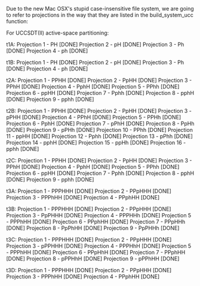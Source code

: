 Due to the new Mac OSX's stupid case-insensitive file system, we are going 
to refer to projections in the way that they are listed in the build_system_ucc function:

For UCCSDT(II) active-space partitioning:

t1A:
Projection 1 - PH [DONE]
Projection 2 - pH [DONE]
Projection 3 - Ph [DONE]
Projection 4 - ph [DONE]

t1B:
Projection 1 - PH [DONE]
Projection 2 - pH [DONE]
Projection 3 - Ph [DONE]
Projection 4 - ph [DONE]

t2A:
Projection 1 - PPHH [DONE]
Projection 2 - PpHH [DONE]
Projection 3 - PPhH [DONE]
Projection 4 - PphH [DONE]
Projection 5 - PPhh [DONE]
Projection 6 - ppHH [DONE]
Projection 7 - Pphh [DONE]
Projection 8 - pphH [DONE]
Projection 9 - pphh [DONE]

t2B:
Projection 1 - PPHH [DONE]
Projection 2 - PpHH [DONE]
Projection 3 - pPHH [DONE]
Projection 4 - PPhH [DONE]
Projection 5 - PPHh [DONE]
Projection 6 - PphH [DONE]
Projection 7 - pPhH [DONE]
Projection 8 - PpHh [DONE]
Projection 9 - pPHh [DONE]
Projection 10 - PPhh [DONE]
Projection 11 - ppHH [DONE]
Projection 12 - Pphh [DONE]
Projection 13 - pPhh [DONE]
Projection 14 - pphH [DONE]
Projection 15 - ppHh [DONE]
Projection 16 - pphh [DONE]

t2C:
Projection 1 - PPHH [DONE]
Projection 2 - PpHH [DONE]
Projection 3 - PPhH [DONE]
Projection 4 - PphH [DONE]
Projection 5 - PPhh [DONE]
Projection 6 - ppHH [DONE]
Projection 7 - Pphh [DONE]
Projection 8 - pphH [DONE]
Projection 9 - pphh [DONE]

t3A:
Projection 1 - PPPHHH [DONE]
Projection 2 - PPpHHH [DONE]
Projection 3 - PPPhHH [DONE]
Projection 4 - PPphHH [DONE]

t3B:
Projection 1 - PPPHHH [DONE]
Projection 2 - PPpHHH [DONE]
Projection 3 - PpPHHH [DONE]
Projection 4 - PPPHHh [DONE]
Projection 5 - PPPhHH [DONE]
Projection 6 - PPphHH [DONE]
Projection 7 - PPpHHh [DONE]
Projection 8 - PpPhHH [DONE]
Projection 9 - PpPHHh [DONE]

t3C:
Projection 1 - PPPHHH [DONE]
Projection 2 - PPpHHH [DONE]
Projection 3 - pPPHHH [DONE]
Projection 4 - PPPHhH [DONE]
Projection 5 - PPPhHH [DONE]
Projection 6 - PPpHhH [DONE]
Projection 7 - PPphHH [DONE]
Projection 8 - pPPHhH [DONE]
Projection 9 - pPPhHH [DONE]

t3D:
Projection 1 - PPPHHH [DONE]
Projection 2 - PPpHHH [DONE]
Projection 3 - PPPhHH [DONE]
Projection 4 - PPphHH [DONE]

